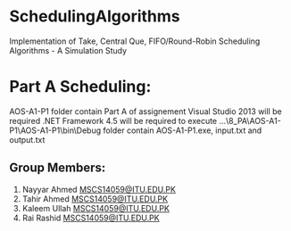 # SchedulingAlgorithms

Implementation of Take, Central Que, FIFO/Round-Robin Scheduling Algorithms - A Simulation Study

# Part A Scheduling:
   AOS-A1-P1 folder contain Part A of assignement
   Visual Studio 2013 will be required
   .NET Framework 4.5 will be required to execute
   ...\8_PA\AOS-A1-P1\AOS-A1-P1\bin\Debug folder contain AOS-A1-P1.exe, input.txt and output.txt

 ## Group Members:

1. Nayyar Ahmed <MSCS14059@ITU.EDU.PK>
2. Tahir Ahmed  <MSCS14059@ITU.EDU.PK>
3. Kaleem Ullah <MSCS14059@ITU.EDU.PK>
4. Rai Rashid   <MSCS14059@ITU.EDU.PK>
